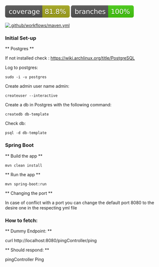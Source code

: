 [![Coverage](.github/badges/jacoco.svg)](https://github.com/pcroch/spring-security/actions/workflows/jacoco_badge.yml) [![Coverage](.github/badges/branches.svg)](https://github.com/pcroch/spring-security/actions/workflows/jacoco_badge.yml)

[![.github/workflows/maven.yml](https://github.com/pcroch/spring-security/actions/workflows/build.yml/badge.svg)](https://github.com/pcroch/spring-security/actions/workflows/build.yml)

### Initial Set-up

** Postgres **

If not installed check : https://wiki.archlinux.org/title/PostgreSQL

Log to postgres:

    sudo -i -u postgres

Create admin user name admin:

    createuser --interactive 

Create a db in Postgres with the following command:
    
    createdb db-template

Check db:

    psql -d db-template

### Spring Boot

** Build the app **

    mvn clean install

** Run the app **

    mvn spring-boot:run

** Changing the port **

In case of conflict with a port you can change the default port 8080 to the desire one in the respecting yml file

### How to fetch:

** Dummy Endpoint: **

curl http://localhost:8080/pingController/ping

** Should respond: **

pingController Ping

